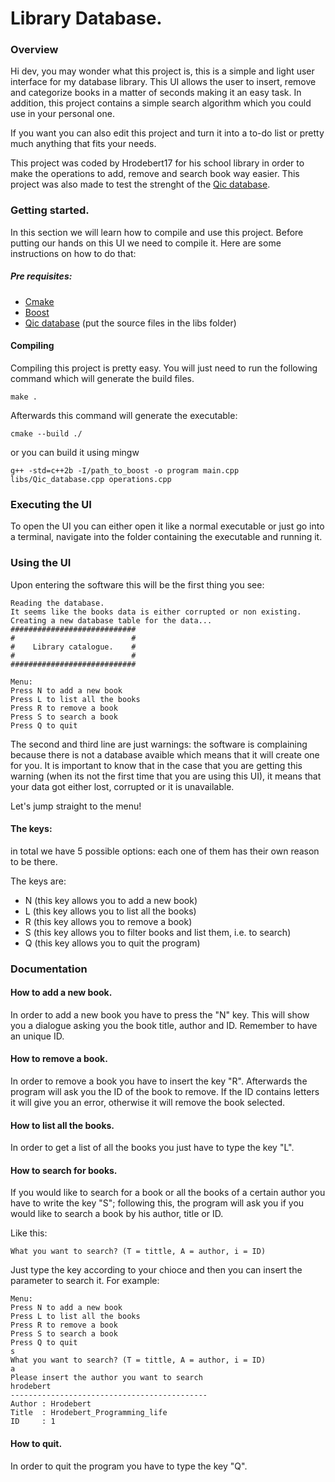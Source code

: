 # Library Database.

### Overview 
Hi dev, you may wonder what this project is, this is a simple and light user interface for my database library.
This UI allows the user to insert, remove and categorize books in a matter of seconds making it an easy task.
In addition, this project contains a simple search algorithm which you could use in your personal one.

If you want you can also edit this project and turn it into a to-do list or pretty much anything that fits your needs.

This project was coded by Hrodebert17 for his school library in order to make the operations to add, remove and search book way easier. This project was also made to test the strenght of the
[Qic database](https://github.com/Hrodebert17/QIC-database).

### Getting started.
In this section we will learn how to compile and use this project.
Before putting our hands on this UI we need to compile it.
Here are some instructions on how to do that:

##### Pre requisites:
- [Cmake](https://cmake.org/)
- [Boost](https://www.boost.org/)
- [Qic database](https://github.com/Hrodebert17/QIC-database) (put the source files in the libs folder)

#### Compiling
Compiling this project is pretty easy. 
You will just need to run the following command which will generate the build files.

```
make .
```

Afterwards this command will generate the executable:

```
cmake --build ./
```

or you can build it using mingw
```
g++ -std=c++2b -I/path_to_boost -o program main.cpp libs/Qic_database.cpp operations.cpp
```

### Executing the UI
To open the UI you can either open it like a normal executable or just go into a terminal, navigate into the folder containing the executable and running it.

### Using the UI
Upon entering the software this will be the first thing you see:
```
Reading the database.
It seems like the books data is either corrupted or non existing.
Creating a new database table for the data...
############################
#                          #
#    Library catalogue.    #
#                          #
############################

Menu:
Press N to add a new book
Press L to list all the books
Press R to remove a book
Press S to search a book
Press Q to quit

```

The second and third line are just warnings: the software is complaining because there is not a database avaible which means that it will create one for you.
It is important to know that in the case that you are getting this warning (when its not the first time that you are using this UI), it means that your data got either lost, corrupted or it is unavailable.

Let's jump straight to the menu!

#### The keys:
in total we have 5 possible options: each one of them has their own reason to be there.

The keys are:
- N (this key allows you to add a new book)
- L (this key allows you to list all the books)
- R (this key allows you to remove a book)
- S (this key allows you to filter books and list them, i.e. to search)
- Q (this key allows you to quit the program)


### Documentation

#### How to add a new book.
In order to add a new book you have to press the "N" key. This will show you a dialogue asking you the book title, author and ID.
Remember to have an unique ID.

#### How to remove a book.
In order to remove a book you have to insert the key "R". Afterwards the program will ask you the ID of the book to remove.
If the ID contains letters it will give you an error, otherwise it will remove the book selected.

#### How to list all the books.
In order to get a list of all the books you just have to type the key "L".

#### How to search for books.
If you would like to search for a book or all the books of a certain author you have to write the key "S"; following this, the program will ask you if you would like to search a book by his author, title or ID.

Like this:
```
What you want to search? (T = tittle, A = author, i = ID)
```
Just type the key according to your chioce and then you can insert the parameter to search it.
For example:
```
Menu:
Press N to add a new book
Press L to list all the books
Press R to remove a book
Press S to search a book
Press Q to quit
s
What you want to search? (T = tittle, A = author, i = ID)
a
Please insert the author you want to search
hrodebert
--------------------------------------------
Author : Hrodebert
Title  : Hrodebert_Programming_life
ID     : 1
```

#### How to quit.
In order to quit the program you have to type the key "Q".
